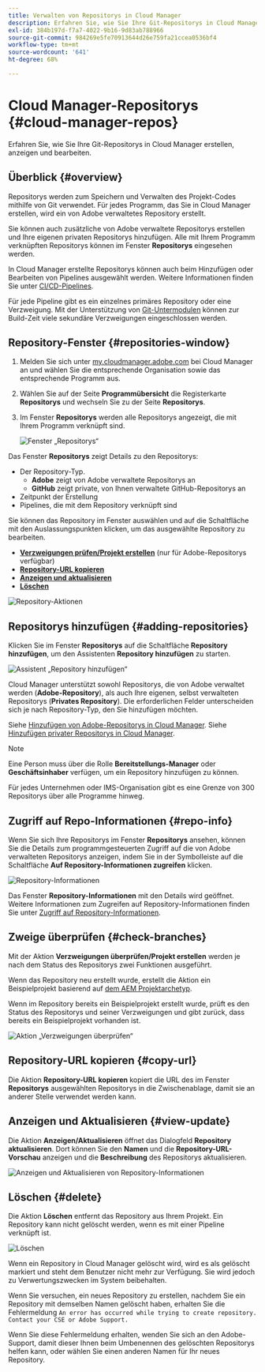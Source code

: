 ```yaml
---
title: Verwalten von Repositorys in Cloud Manager
description: Erfahren Sie, wie Sie Ihre Git-Repositorys in Cloud Manager erstellen, anzeigen und bearbeiten.
exl-id: 384b197d-f7a7-4022-9b16-9d83ab788966
source-git-commit: 984269e5fe70913644d26e759fa21ccea0536bf4
workflow-type: tm+mt
source-wordcount: '641'
ht-degree: 68%

---
```



# Cloud Manager-Repositorys {#cloud-manager-repos}

Erfahren Sie, wie Sie Ihre Git-Repositorys in Cloud Manager erstellen, anzeigen und bearbeiten.

## Überblick {#overview}

Repositorys werden zum Speichern und Verwalten des Projekt-Codes mithilfe von Git verwendet. Für jedes Programm, das Sie in Cloud Manager erstellen, wird ein von Adobe verwaltetes Repository erstellt.

Sie können auch zusätzliche von Adobe verwaltete Repositorys erstellen und Ihre eigenen privaten Repositorys hinzufügen. Alle mit Ihrem Programm verknüpften Repositorys können im Fenster **Repositorys** eingesehen werden.

In Cloud Manager erstellte Repositorys können auch beim Hinzufügen oder Bearbeiten von Pipelines ausgewählt werden. Weitere Informationen finden Sie unter [CI/CD-Pipelines](/help/overview/ci-cd-pipelines.md).

Für jede Pipeline gibt es ein einzelnes primäres Repository oder eine Verzweigung. Mit der Unterstützung von [Git-Untermodulen](git-submodules.md) können zur Build-Zeit viele sekundäre Verzweigungen eingeschlossen werden.

## Repository-Fenster {#repositories-window}

1. Melden Sie sich unter [my.cloudmanager.adobe.com](https://my.cloudmanager.adobe.com/) bei Cloud Manager an und wählen Sie die entsprechende Organisation sowie das entsprechende Programm aus.

1. Wählen Sie auf der Seite **Programmübersicht** die Registerkarte **Repositorys** und wechseln Sie zu der Seite **Repositorys**.

1. Im Fenster **Repositorys** werden alle Repositorys angezeigt, die mit Ihrem Programm verknüpft sind.

   ![Fenster „Repositorys“](assets/repositories.png)

Das Fenster **Repositorys** zeigt Details zu den Repositorys:

* Der Repository-Typ.
   * **Adobe** zeigt von Adobe verwaltete Repositorys an
   * **GitHub** zeigt private, von Ihnen verwaltete GitHub-Repositorys an
* Zeitpunkt der Erstellung
* Pipelines, die mit dem Repository verknüpft sind

Sie können das Repository im Fenster auswählen und auf die Schaltfläche mit den Auslassungspunkten klicken, um das ausgewählte Repository zu bearbeiten.

* **[Verzweigungen prüfen/Projekt erstellen](#check-branches)** (nur für Adobe-Repositorys verfügbar)
* **[Repository-URL kopieren](#copy-url)**
* **[Anzeigen und aktualisieren](#view-update)**
* **[Löschen](#delete)**

![Repository-Aktionen](assets/repository-actions.png)

## Repositorys hinzufügen {#adding-repositories}

Klicken Sie im Fenster **Repositorys** auf die Schaltfläche **Repository hinzufügen**, um den Assistenten **Repository hinzufügen** zu starten.

![Assistent „Repository hinzufügen“](assets/add-repository-wizard.png)

Cloud Manager unterstützt sowohl Repositorys, die von Adobe verwaltet werden (**Adobe-Repository**), als auch Ihre eigenen, selbst verwalteten Repositorys (**Privates Repository**). Die erforderlichen Felder unterscheiden sich je nach Repository-Typ, den Sie hinzufügen möchten.

Siehe [Hinzufügen von Adobe-Repositorys in Cloud Manager](adobe-repositories.md).
Siehe [Hinzufügen privater Repositorys in Cloud Manager](private-repositories.md).

>[!NOTE]
>
>Eine Person muss über die Rolle **Bereitstellungs-Manager** oder **Geschäftsinhaber** verfügen, um ein Repository hinzufügen zu können.
>
>Für jedes Unternehmen oder IMS-Organisation gibt es eine Grenze von 300 Repositorys über alle Programme hinweg.

## Zugriff auf Repo-Informationen {#repo-info}

Wenn Sie sich Ihre Repositorys im Fenster **Repositorys** ansehen, können Sie die Details zum programmgesteuerten Zugriff auf die von Adobe verwalteten Repositorys anzeigen, indem Sie in der Symbolleiste auf die Schaltfläche **Auf Repository-Informationen zugreifen** klicken.

![Repository-Informationen](assets/access-repo-info.png)

Das Fenster **Repository-Informationen** mit den Details wird geöffnet. Weitere Informationen zum Zugreifen auf Repository-Informationen finden Sie unter [Zugriff auf Repository-Informationen](accessing-repositories.md).

## Zweige überprüfen {#check-branches}

Mit der Aktion **Verzweigungen überprüfen/Projekt erstellen** werden je nach dem Status des Repositorys zwei Funktionen ausgeführt.

Wenn das Repository neu erstellt wurde, erstellt die Aktion ein Beispielprojekt basierend auf [dem AEM Projektarchetyp](https://experienceleague.adobe.com/de/docs/experience-manager-core-components/using/developing/archetype/overview).

Wenn im Repository bereits ein Beispielprojekt erstellt wurde, prüft es den Status des Repositorys und seiner Verzweigungen und gibt zurück, dass bereits ein Beispielprojekt vorhanden ist.

![Aktion „Verzweigungen überprüfen“](assets/check-branches.png)

## Repository-URL kopieren {#copy-url}

Die Aktion **Repository-URL kopieren** kopiert die URL des im Fenster **Repositorys** ausgewählten Repositorys in die Zwischenablage, damit sie an anderer Stelle verwendet werden kann.

## Anzeigen und Aktualisieren {#view-update}

Die Aktion **Anzeigen/Aktualisieren** öffnet das Dialogfeld **Repository aktualisieren**. Dort können Sie den **Namen** und die **Repository-URL-Vorschau** anzeigen und die **Beschreibung** des Repositorys aktualisieren.

![Anzeigen und Aktualisieren von Repository-Informationen](assets/update-repository.png)

## Löschen {#delete}

Die Aktion **Löschen** entfernt das Repository aus Ihrem Projekt. Ein Repository kann nicht gelöscht werden, wenn es mit einer Pipeline verknüpft ist.

![Löschen](assets/delete.png)

Wenn ein Repository in Cloud Manager gelöscht wird, wird es als gelöscht markiert und steht dem Benutzer nicht mehr zur Verfügung. Sie wird jedoch zu Verwertungszwecken im System beibehalten.

Wenn Sie versuchen, ein neues Repository zu erstellen, nachdem Sie ein Repository mit demselben Namen gelöscht haben, erhalten Sie die Fehlermeldung `An error has occurred while trying to create repository. Contact your CSE or Adobe Support.`

Wenn Sie diese Fehlermeldung erhalten, wenden Sie sich an den Adobe-Support, damit dieser Ihnen beim Umbenennen des gelöschten Repositorys helfen kann, oder wählen Sie einen anderen Namen für Ihr neues Repository.
